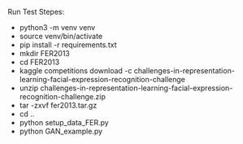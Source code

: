 Run Test
Stepes: 
- python3 -m venv venv
- source venv/bin/activate
- pip install -r requirements.txt
- mkdir FER2013
- cd FER2013
- kaggle competitions download -c challenges-in-representation-learning-facial-expression-recognition-challenge
- unzip challenges-in-representation-learning-facial-expression-recognition-challenge.zip
- tar -zxvf fer2013.tar.gz
- cd ..
- python setup_data_FER.py
- python GAN_example.py
 
